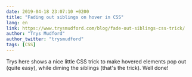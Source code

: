 ```yaml
---
date: 2019-04-18 23:07:10 +0200
title: "Fading out siblings on hover in CSS"
lang: en
link: https://www.trysmudford.com/blog/fade-out-siblings-css-trick/
author: "Trys Mudford"
author_twitter: "trysmudford"
tags: [CSS]
---
```


Trys here shows a nice little CSS trick to make hovered elements pop out (quite easy), while diming the siblings (that's the trick). Well done!